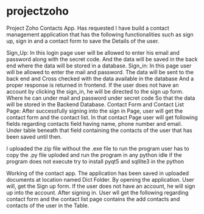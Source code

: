 # projectzoho
 
Project Zoho Contacts App. Has requested I have build a contact management application that has the following functionalities such as sign up, sign in and a contact form to save the Details of the user.

Sign_Up: In this login page user will be allowed to enter his email and password along with the secret code. And the data will be saved in the back end where the data will be stored in a database. Sign_in: In this page user will be allowed to enter the mail and password. The data will be sent to the back end and Cross checked with the data available in the database And a proper response is returned in frontend. If the user does not have an account by clicking the sign_in, he will be directed to the sign up form. Where he can under mail and password under secret code So that the data will be stored in the Backend Database. Contact Form and Contact List Page: After successfully signing into the sign in Page, user will get the contact form and the contact list. In that contact Page user will get following fields regarding contacts field having name, phone number and email. Under table beneath that field containing the contacts of the user that has been saved until then.

I uploaded the zip file without the .exe file to run the program user has to copy the .py file uploded and run the program in any python idle if the program does not execute try to install pyqt5 and sqllite3 in the python

Working of the contact app. The application has been saved in uploaded documents at location named Dict Folder. By opening the application. User will, get the Sign up form. If the user does not have an account, he will sign up into the account. After signing in. User wll get the following regarding contact form and the contact list page contains the add contacts and contacts of the user in the Table.
